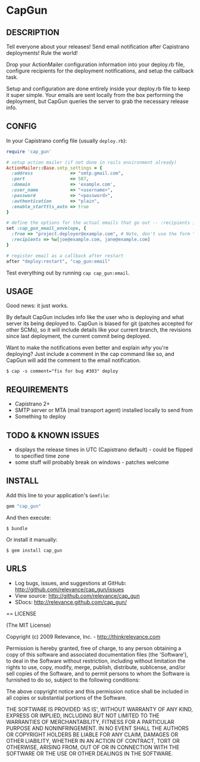 # CapGun

## DESCRIPTION

Tell everyone about your releases!  Send email notification after Capistrano deployments!  Rule the world!

Drop your ActionMailer configuration information into your deploy.rb file, configure recipients for the deployment notifications, and setup the callback task.

Setup and configuration are done entirely inside your deploy.rb file to keep it super simple.  Your emails are sent locally from the box performing the deployment, but CapGun queries the server to grab the necessary release info.

## CONFIG

In your Capistrano config file (usually `deploy.rb`):

```ruby
require 'cap_gun'

# setup action mailer (if not done in rails environment already)
ActionMailer::Base.smtp_settings = {
  :address              => "smtp.gmail.com",
  :port                 => 587,
  :domain               => 'example.com',
  :user_name            => "<username>",
  :password             => "<password>",
  :authentication       => "plain",
  :enable_starttls_auto => true
}

# define the options for the actual emails that go out -- :recipients is the only required option
set :cap_gun_email_envelope, {
  :from => "project.deployer@example.com", # Note, don't use the form "Someone project.deploy@example.com" as it'll blow up with ActionMailer 2.3+
  :recipients => %w[joe@example.com, jane@example.com]
}

# register email as a callback after restart
after "deploy:restart", "cap_gun:email"
```

Test everything out by running `cap cap_gun:email`.

## USAGE

Good news: it just works.

By default CapGun includes info like the user who is deploying and what server its being deployed to.  CapGun is biased for git (patches accepted for other SCMs), so it will include details like your current branch, the revisions since last deployment, the current commit being deployed.

Want to make the notifications even better and explain _why_ you're deploying?
Just include a comment in the cap command like so, and CapGun will add the comment to the email notification.

    $ cap -s comment="fix for bug #303" deploy

## REQUIREMENTS

* Capistrano 2+
* SMTP server or MTA (mail transport agent) installed locally to send from
* Something to deploy

## TODO & KNOWN ISSUES

* displays the release times in UTC (Capistrano default) - could be flipped to specified time zone
* some stuff will probably break on windows - patches welcome

## INSTALL

Add this line to your application's `Gemfile`:

```ruby
gem "cap_gun"
```

And then execute:

    $ bundle

Or install it manually:

    $ gem install cap_gun

## URLS

* Log bugs, issues, and suggestions at GitHub: http://github.com/relevance/cap_gun/issues
* View source: http://github.com/relevance/cap_gun
* SDocs: http://relevance.github.com/cap_gun/

== LICENSE

(The MIT License)

Copyright (c) 2009 Relevance, Inc. - http://thinkrelevance.com

Permission is hereby granted, free of charge, to any person obtaining
a copy of this software and associated documentation files (the
'Software'), to deal in the Software without restriction, including
without limitation the rights to use, copy, modify, merge, publish,
distribute, sublicense, and/or sell copies of the Software, and to
permit persons to whom the Software is furnished to do so, subject to
the following conditions:

The above copyright notice and this permission notice shall be
included in all copies or substantial portions of the Software.

THE SOFTWARE IS PROVIDED 'AS IS', WITHOUT WARRANTY OF ANY KIND,
EXPRESS OR IMPLIED, INCLUDING BUT NOT LIMITED TO THE WARRANTIES OF
MERCHANTABILITY, FITNESS FOR A PARTICULAR PURPOSE AND NONINFRINGEMENT.
IN NO EVENT SHALL THE AUTHORS OR COPYRIGHT HOLDERS BE LIABLE FOR ANY
CLAIM, DAMAGES OR OTHER LIABILITY, WHETHER IN AN ACTION OF CONTRACT,
TORT OR OTHERWISE, ARISING FROM, OUT OF OR IN CONNECTION WITH THE
SOFTWARE OR THE USE OR OTHER DEALINGS IN THE SOFTWARE.
